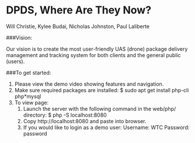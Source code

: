 # DPDS, Where Are They Now?

Will Christie, Kylee Budai, Nicholas Johnston, Paul Laliberte

###Vision: 

Our vision is to create the most user-friendly UAS (drone) package delivery management and tracking system for both clients and the general public (users).

###To get started:
1. Please view the demo video showing features and navigation.
2. Make sure required packages are installed: $ sudo apt get install php-cli php*mysql
3. To view page:
   1. Launch the server with the following command in the web/php/ directory: $ php -S localhost:8080
   2. Copy http://localhost:8080 and paste into browser.
   3. If you would like to login as a demo user: Username: WTC Password: password
